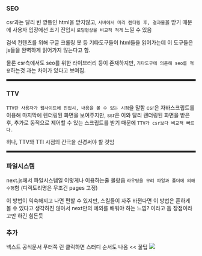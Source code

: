 ### SEO

csr과는 달리 빈 깡통인 html을 받지않고,
`서버에서 미리 렌더링 후, 결과물`을 받기 때문에 사용자 입장에선 초기 진입시
`로딩현상을 비교적 적게` 느낄 수 있음

검색 컨텐츠를 위해 구글 크롤링 봇 등 기타도구들이
html들을 읽어가는데 이 도구들은 js들을 완벽하게 읽어가지 않는다고 함.

물론 csr측에서도 seo를 위한 라이브러리 등이 존재하지만,
`기타도구에 의존해 seo를 적용`하는것 과는 차이가 있다고 보여짐.

<hr style="height:5px">

### TTV

`TTV란 사용자가 웹사이트에 진입시, 내용을 볼 수 있는 시점`을 말함
csr은 자바스크립트를 이용해 마지막에 렌더링된 화면을 보여주지만,
ssr은 이와 달리 렌더링된 화면을 받은 후, 추가로 동적으로 제어할 수 있는 스크립트를 받기 때문에
`TTV가 csr보다 비교적 빠르다.`

허나, TTV와 TTI 시점의 간극을 신경써야 할 것임

<hr style="height:5px">

### 파일시스템

next.js에서 파일시스템일 이렇게나 이용하는줄 몰랐음
`라우팅을 무려 파일과 폴더에 의해 수행`함
(디렉토리명은 무조건 pages 고정)

이 방법이 익숙해지고 나면 편할 수 있지만,
스킬들이 자주 바뀐다면 이 방법은 흔하게 볼 수 있다고 생각하진 않아서
next만의 예외를 배워야 하는 느낌? 이라고 듬
장점이라고만 하긴 힘든듯

### 추가

넥스트 공식문서 푸터쪽 런 클릭하면 스터디 순서도 나옴 << 꿀팁
![](https://velog.velcdn.com/images/diacl4927/post/50d26d5c-5066-439d-b70a-3f5d580ba6d3/image.png)

